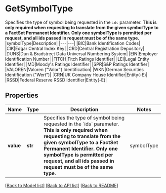 # GetSymbolType

Specifies the type of symbol being requested in the `ids` parameter. **This is only required when requesting to translate from the given symbolType to a FactSet Permanent Identifier. Only one symbolType is permitted per request, and all ids passed in request must be of the same type.**   |symbolType|Description|   |---|---|   |BIC|Bank Identification Codes|   |CIK|Edgar Central Index Key|   |CRD|Central Registration Depository|   |DUNS|Dun & Bradstreet Data Universal Numbering System|   |EIN|Employer Identification Number|   |FITCH|Fitch Ratings Identifier|   |LEI|Legal Entity Identifier|   |MD|Moody's Ratings Identifier|   |SPR|S&P Ratings Identifier|   |VALOREN|Valoren (\"Valor\") Identification|   |WKN|German Securities Identification (\"Wert\")|   |CRN|UK Company House Identifier|Entity(-E)|   |RSSD|Federal Reserve RSSD Identifier|Entity(-E)| 

## Properties
Name | Type | Description | Notes
------------ | ------------- | ------------- | -------------
**value** | **str** | Specifies the type of symbol being requested in the &#x60;ids&#x60; parameter. **This is only required when requesting to translate from the given symbolType to a FactSet Permanent Identifier. Only one symbolType is permitted per request, and all ids passed in request must be of the same type.**   |symbolType|Description|   |---|---|   |BIC|Bank Identification Codes|   |CIK|Edgar Central Index Key|   |CRD|Central Registration Depository|   |DUNS|Dun &amp; Bradstreet Data Universal Numbering System|   |EIN|Employer Identification Number|   |FITCH|Fitch Ratings Identifier|   |LEI|Legal Entity Identifier|   |MD|Moody&#39;s Ratings Identifier|   |SPR|S&amp;P Ratings Identifier|   |VALOREN|Valoren (\&quot;Valor\&quot;) Identification|   |WKN|German Securities Identification (\&quot;Wert\&quot;)|   |CRN|UK Company House Identifier|Entity(-E)|   |RSSD|Federal Reserve RSSD Identifier|Entity(-E)|  | defaults to "",  must be one of ["BIC", "CIK", "CRD", "DUNS", "EIN", "FITCH", "LEI", "MD", "SPR", "VALOREN", "WKN", "CRN", "RSSD", "", ]

[[Back to Model list]](../README.md#documentation-for-models) [[Back to API list]](../README.md#documentation-for-api-endpoints) [[Back to README]](../README.md)


